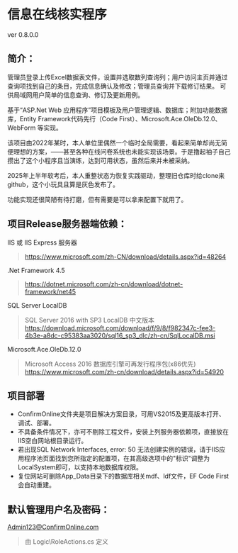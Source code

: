 # 信息在线核实程序
ver 0.8.0.0

## 简介：

管理员登录上传Excel数据表文件，设置并选取数列查询列；用户访问主页并通过查询项找到自己的条目，完成信息确认及修改；管理员查询并下载修订结果。
可供局域网用户简单的信息查询、修订及更新用例。  

基于“ASP.Net Web 应用程序”项目模板及用户管理逻辑、数据库；附加功能数据库，Entity Framework代码先行（Code First）、Microsoft.Ace.OleDb.12.0、WebForm 等实现。  

该项目由2022年某时，本人单位里偶然一个临时全局需要，看起来简单却尚无简便理想的方案，——甚至各种在线问卷系统也未能实现该场景。于是撸起袖子自己攒出了这个小程序且当演练，达到可用状态，虽然后来并未被采纳。  

2025年上半年软考后，本人重整状态为恢复实践驱动，整理旧仓库时给clone来github，这个小玩具且算是灰色发布了。  

功能实现还很简陋有待打磨，但有需要是可以拿来配置下就用了。  

## 项目Release服务器端依赖：

IIS 或 IIS Express 服务器  
> https://www.microsoft.com/zh-CN/download/details.aspx?id=48264   

.Net Framework 4.5  
> https://dotnet.microsoft.com/zh-cn/download/dotnet-framework/net45  

SQL Server LocalDB  
> SQL Server 2016 with SP3 LocalDB 中文版本  
> https://download.microsoft.com/download/f/9/8/f982347c-fee3-4b3e-a8dc-c95383aa3020/sql16_sp3_dlc/zh-cn/SqlLocalDB.msi  

Microsoft.Ace.OleDb.12.0  
> Microsoft Access 2016 数据库引擎可再发行程序包(x86优先)  
> https://www.microsoft.com/zh-cn/download/details.aspx?id=54920  

## 项目部署  

* ConfirmOnline文件夹是项目解决方案目录，可用VS2015及更高版本打开、调试、部署。  
* 不具备条件情况下，亦可不剔除工程文件，安装上列服务器依赖项，直接放在IIS空白网站根目录运行。  
* 若出现SQL Network Interfaces, error: 50 无法创建实例的错误，请于IIS应用程序池页面找到您所指定的配置项，在其高级选项中的"标识"调整为LocalSystem即可，以支持本地数据库权限。  
* 复位网站可删除App_Data目录下的数据库相关mdf、ldf文件，EF Code First会自动重建。  

## 默认管理用户名及密码：  
Admin123@ConfirmOnline.com  
> 由 Logic\RoleActions.cs 定义  
